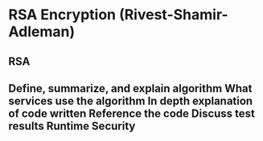 <h1>RSA Encryption (Rivest-Shamir-Adleman)</h1>

RSA
------------------------------------------
Define, summarize, and explain algorithm
What services use the algorithm
In  depth explanation of code written
Reference the code
Discuss test results
Runtime
Security
------------------------------------------
